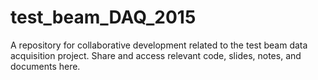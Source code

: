 # test_beam_DAQ_2015
A repository for collaborative development related to the test beam data acquisition project. Share and access relevant code, slides, notes, and documents here.
